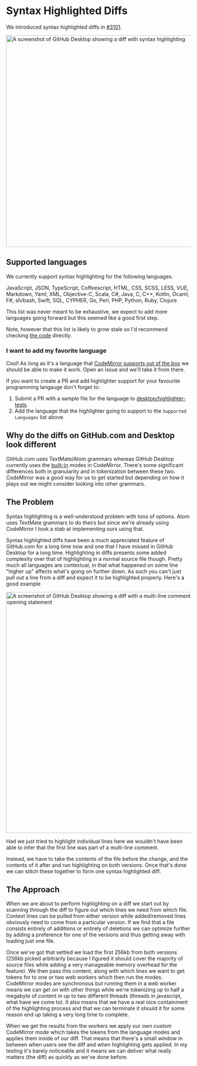 # Syntax Highlighted Diffs

We introduced syntax highlighted diffs in
[#3101](https://github.com/desktop/desktop/pull/3101).

<img width="578" alt="A screenshot of GitHub Desktop showing a diff with syntax highlighting" src="https://user-images.githubusercontent.com/634063/31934229-d2ffdac8-b8ab-11e7-84e7-1bb2c0e1a0ec.png">

## Supported languages

We currently support syntax highlighting for the following languages.

JavaScript, JSON, TypeScript, Coffeescript, HTML, CSS, SCSS, LESS, VUE,
Markdown, Yaml, XML, Objective-C, Scala, C#, Java, C, C++, Kotlin, Ocaml, F#,
sh/bash, Swift, SQL, CYPHER, Go, Perl, PHP, Python, Ruby, Clojure

This list was never meant to be exhaustive, we expect to add more languages
going forward but this seemed like a good first step.

Note, however that this list is likely to grow stale so I'd recommend checking
[the code](https://github.com/desktop/desktop/blob/master/app/src/highlighter/index.ts)
directly.

### I want to add my favorite language

Cool! As long as it's a language that
[CodeMirror supports out of the box](https://codemirror.net/mode/index.html) we
should be able to make it work. Open an issue and we'll take it from there.

If you want to create a PR and add highlighter support for your favourite
programming langauge don't forget to:

1. Submit a PR with a sample file for the language to
   [desktop/highlighter-tests](https://github.com/desktop/highlighter-tests).
2. Add the language that the highlighter going to support to the
   `Supported Languages` list above.

## Why do the diffs on GitHub.com and Desktop look different

GitHub.com uses TextMate/Atom grammars whereas GitHub Desktop currently uses the
[built-in](https://codemirror.net/mode/index.html) modes in CodeMirror. There's
some significant differences both in granularity and in tokenization between
these two. CodeMirror was a good way for us to get started but depending on how
it plays out we might consider looking into other grammars.

## The Problem

Syntax highlighting is a well-understood problem with tons of options. Atom uses
TextMate grammars to do theirs but since we're already using CodeMirror I took a
stab at implementing ours using that.

Syntax highlighted diffs have been a much appreciated feature of GitHub.com for
a long time now and one that I have missed in GitHub Desktop for a long time.
Highlighting in diffs presents some added complexity over that of highlighting
in a normal source file though. Pretty much all languages are contextual, in
that what happened on some line "higher up" affects what's going on further
down. As such you can't just pull out a line from a diff and expect it to be
highlighted properly. Here's a good example

<img width="658" alt="A screenshot of GitHub Desktop showing a diff with a multi-line comment which is missing the opening statement" src="https://user-images.githubusercontent.com/634063/31782735-34dfe412-b4fc-11e7-8d79-46a949417ed2.png">

Had we just tried to highlight individual lines here we wouldn't have been able
to infer that the first line was part of a multi-line comment.

Instead, we have to take the contents of the file before the change, and the
contents of it after and run highlighting on both versions. Once that's done we
can stitch these together to form one syntax highlighted diff.

## The Approach

When we are about to perform highlighting on a diff we start out by scanning
through the diff to figure out which lines we need from which file. Context
lines can be pulled from either version while added/removed lines obviously need
to come from a particular version. If we find that a file consists entirely of
additions or entirely of deletions we can optimize further by adding a
preference for one of the versions and thus getting away with loading just one
file.

Once we've got that settled we load the first 256kb from both versions (256kb
picked arbitrarily because I figured it should cover the majority of source
files while adding a very manageable memory overhead for the feature). We then
pass this content, along with which lines we want to get tokens for to one or
two web workers which then run the modes. CodeMirror modes are synchronous but
running them in a web worker means we can get on with other things while we're
tokenizing up to half a megabyte of content in up to two different threads
(threads in javascript, what have we come to). It also means that we have a real
nice containment of the highlighting process and that we can terminate it should
it for some reason end up taking a very long time to complete.

When we get the results from the workers we apply our own custom CodeMirror mode
which takes the tokens from the language modes and applies them inside of our
diff. That means that there's a small window in between when users see the diff
and when highlighting gets applied. In my testing it's barely noticeable and it
means we can deliver what really matters (the diff) as quickly as we've done
before.
